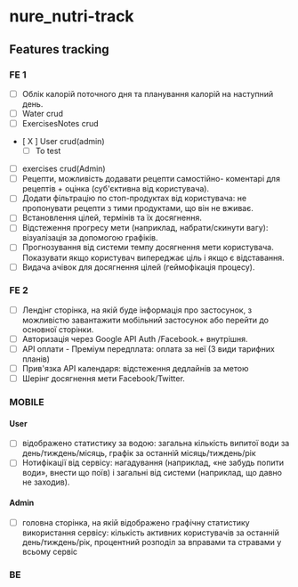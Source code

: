 # nure_nutri-track

## Features tracking

### FE 1

- [ ] Облік калорій поточного дня та планування калорій на наступний день.
- [ ] Water crud
- [ ] ExercisesNotes crud
- [ X ] User crud(admin)
  - [ ] To test
- [ ] exercises crud(Admin)
- [ ] Рецепти, можливість додавати рецепти самостійно- коментарі для рецептів + оцінка (суб'єктивна від користувача).
- [ ] Додати фільтрацію по стоп-продуктах від користувача: не пропонувати рецепти з тими продуктами, що він не вживає.
- [ ] Встановлення цілей, термінів та їх досягнення.
- [ ] Відстеження прогресу мети (наприклад, набрати/скинути вагу): візуалізація за допомогою графіків.
- [ ] Прогнозування від системи темпу досягнення мети користувача. Показувати якщо користувач випереджає ціль і якщо є відставання.
- [ ] Видача ачівок для досягнення цілей (геймофікація процесу).

### FE 2

- [ ] Лендінг сторінка, на якій буде інформація про застосунок, з можливістю завантажити мобільний застосунок або перейти до основної сторінки.
- [ ] Авторизація через Google API Auth /Facebook.+ внутрішня.
- [ ] API оплати - Преміум передплата: оплата за неї (3 види тарифних планів)
- [ ] Прив'язка АРІ календаря: відстеження дедлайнів за метою
- [ ] Шерінг досягнення мети Facebook/Twitter.

### MOBILE

#### User

- [ ] відображено статистику за водою: загальна кількість випитої води за день/тиждень/місяць, графік за останній місяць/тиждень/рік
- [ ] Нотифікації від сервісу: нагадування (наприклад, «не забудь попити води», внести що поїв) і загальні від системи (наприклад, що давно не заходив).

#### Admin

- [ ] головна сторінка, на якій відображено графічну статистику використання сервісу: кількість активних користувачів за останній день/тиждень/рік, процентний розподіл за вправами та стравами у всьому сервіс

### BE
